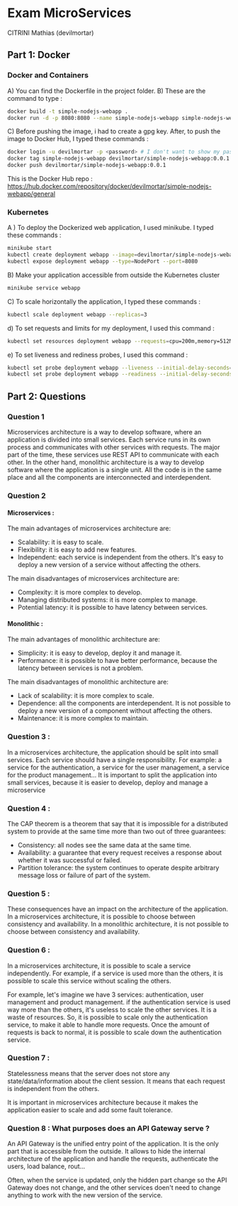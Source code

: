 # Exam MicroServices
CITRINI Mathias (devilmortar)

## Part 1: Docker

### Docker and Containers
A) You can find the Dockerfile in the project folder.
B) These are the command to type :
```bash
docker build -t simple-nodejs-webapp .
docker run -d -p 8080:8080 --name simple-nodejs-webapp simple-nodejs-webapp
```
C) Before pushing the image, i had to create a gpg key.
After, to push the image to Docker Hub, I typed these commands :
```bash
docker login -u devilmortar -p <password> # I don't want to show my password
docker tag simple-nodejs-webapp devilmortar/simple-nodejs-webapp:0.0.1
docker push devilmortar/simple-nodejs-webapp:0.0.1
```

This is the Docker Hub repo :
https://hub.docker.com/repository/docker/devilmortar/simple-nodejs-webapp/general

### Kubernetes
A ) To deploy the Dockerized web application, I used minikube. I typed these commands :
```bash
minikube start
kubectl create deployment webapp --image=devilmortar/simple-nodejs-webapp:latest
kubectl expose deployment webapp --type=NodePort --port=8080
```

B) Make your application accessible from outside the Kubernetes cluster
```bash
minikube service webapp
```

C) To scale horizontally the application, I typed these commands :
```bash
kubectl scale deployment webapp --replicas=3
```

d) To set requests and limits for my deployment, I used this command :
```bash
kubectl set resources deployment webapp --requests=cpu=200m,memory=512Mi --limits=cpu=500m,memory=1Gi
```

e) To set liveness and rediness probes, I used this command :
```bash
kubectl set probe deployment webapp --liveness --initial-delay-seconds=30 --timeout-seconds=5 -- echo ok
kubectl set probe deployment webapp --readiness --initial-delay-seconds=30 --timeout-seconds=5 --get-url=http://:8080/
```

## Part 2: Questions

### Question 1
Microservices architecture is a way to develop software, where an application
is divided into small services. Each service runs in its own process and communicates
with other services with requests. The major part of the time,
these services use REST API to communicate with each other.
In the other hand, monolithic architecture is a way to develop software
where the application is a single unit. All the code is in the same place
and all the components are interconnected and interdependent.

### Question 2
#### Microservices :
The main advantages of microservices architecture are:
- Scalability: it is easy to scale.
- Flexibility: it is easy to add new features.
- Independent: each service is independent from the others. It's easy to deploy a new version of a service without affecting the others.

The main disadvantages of microservices architecture are:
- Complexity: it is more complex to develop.
- Managing distributed systems: it is more complex to manage.
- Potential latency: it is possible to have latency between services.

#### Monolithic :
The main advantages of monolithic architecture are:
- Simplicity: it is easy to develop, deploy it and manage it.
- Performance: it is possible to have better performance, because the latency between services is not a problem.

The main disadvantages of monolithic architecture are:
- Lack of scalability: it is more complex to scale.
- Dependence: all the components are interdependent. It is not possible to deploy a new version of a component without affecting the others.
- Maintenance: it is more complex to maintain.

### Question 3 :

In a microservices architecture, the application should be split into small services.
Each service should have a single responsibility. For example: a service for the
authentication, a service for the user management, a service for the product management...
It is important to split the application
into small services, because it is easier to develop, deploy and manage a microservice

### Question 4 :

The CAP theorem is a theorem that say that it is impossible for a distributed
system to provide at the same time more than two out of three guarantees:
- Consistency: all nodes see the same data at the same time.
- Availability: a guarantee that every request receives a response about whether it was successful or failed.
- Partition tolerance: the system continues to operate despite arbitrary message loss or failure of part of the system.

### Question 5 :

These consequences have an impact on the architecture of the application.
In a microservices architecture, it is possible to choose between consistency and availability.
In a monolithic architecture, it is not possible to choose between consistency and availability.

### Question 6 :

In a microservices architecture, it is possible to scale a service independently.
For example, if a service is used more than the others, it is possible to scale
this service without scaling the others.

For example, let's imagine we have 3 services: authentication, user management and product management.
if the authentication service is used way more than the others,
it's useless to scale the other services. It is a waste of resources.
So, it is possible to scale only the authentication service, to make it able to 
handle more requests. Once the amount of requests is back to normal, it is possible
to scale down the authentication service.

### Question 7 :

Statelessness means that the server does not store any state/data/information about the client session.
It means that each request is independent from the others. 

It is important in microservices architecture because it makes the application easier to scale and add
some fault tolerance.

### Question 8 : What purposes does an API Gateway serve ?

An API Gateway is the unified entry point of the application. It is the only part that is accessible from the outside.
It allows to hide the internal architecture of the application and handle the requests, authenticate the users,
load balance, rout...

Often, when the service is updated, only the hidden part change so the API Gateway does not change, and the other services doen't need to change
anything to work with the new version of the service.



